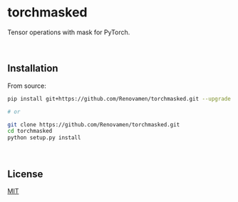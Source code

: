 # torchmasked

Tensor operations with mask for PyTorch.


&nbsp;

## Installation

From source:

```bash
pip install git+https://github.com/Renovamen/torchmasked.git --upgrade

# or

git clone https://github.com/Renovamen/torchmasked.git
cd torchmasked
python setup.py install
```


&nbsp;

## License

[MIT](LICENSE)
